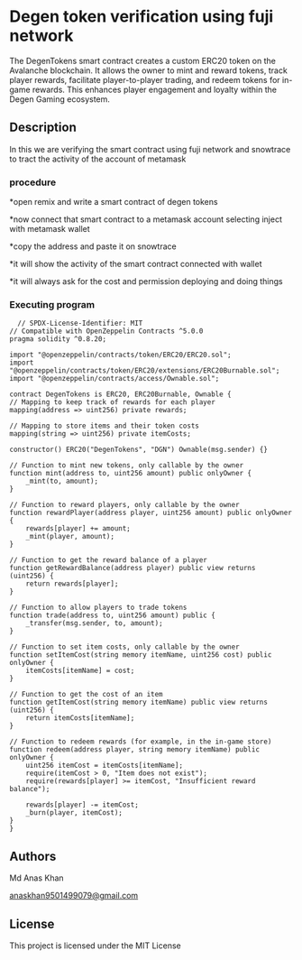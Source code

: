 # Degen token verification using fuji network

The DegenTokens smart contract creates a custom ERC20 token on the Avalanche blockchain. It allows the owner to mint and reward tokens, track player rewards, facilitate player-to-player trading, and redeem tokens for in-game rewards. This enhances player engagement and loyalty within the Degen Gaming ecosystem.

## Description

In this we are verifying the smart contract using fuji network and snowtrace to tract the activity of the account of metamask


### procedure 
*open remix and write a smart contract of degen tokens

*now connect that smart contract to a metamask account selecting inject with metamask wallet

*copy the address and paste it on snowtrace 

*it will show the activity of the smart contract connected with wallet

*it will always ask for the cost and permission deploying and doing things 


### Executing program
      // SPDX-License-Identifier: MIT
    // Compatible with OpenZeppelin Contracts ^5.0.0
    pragma solidity ^0.8.20;

    import "@openzeppelin/contracts/token/ERC20/ERC20.sol";
    import "@openzeppelin/contracts/token/ERC20/extensions/ERC20Burnable.sol";
    import "@openzeppelin/contracts/access/Ownable.sol";

    contract DegenTokens is ERC20, ERC20Burnable, Ownable {
    // Mapping to keep track of rewards for each player
    mapping(address => uint256) private rewards;

    // Mapping to store items and their token costs
    mapping(string => uint256) private itemCosts;

    constructor() ERC20("DegenTokens", "DGN") Ownable(msg.sender) {}

    // Function to mint new tokens, only callable by the owner
    function mint(address to, uint256 amount) public onlyOwner {
        _mint(to, amount);
    }

    // Function to reward players, only callable by the owner
    function rewardPlayer(address player, uint256 amount) public onlyOwner {
        rewards[player] += amount;
        _mint(player, amount);
    }

    // Function to get the reward balance of a player
    function getRewardBalance(address player) public view returns (uint256) {
        return rewards[player];
    }

    // Function to allow players to trade tokens
    function trade(address to, uint256 amount) public {
        _transfer(msg.sender, to, amount);
    }

    // Function to set item costs, only callable by the owner
    function setItemCost(string memory itemName, uint256 cost) public onlyOwner {
        itemCosts[itemName] = cost;
    }

    // Function to get the cost of an item
    function getItemCost(string memory itemName) public view returns (uint256) {
        return itemCosts[itemName];
    }

    // Function to redeem rewards (for example, in the in-game store)
    function redeem(address player, string memory itemName) public onlyOwner {
        uint256 itemCost = itemCosts[itemName];
        require(itemCost > 0, "Item does not exist");
        require(rewards[player] >= itemCost, "Insufficient reward balance");

        rewards[player] -= itemCost;
        _burn(player, itemCost);
    }
    }




## Authors

Md Anas Khan

anaskhan9501499079@gmail.com


## License

This project is licensed under the MIT License
